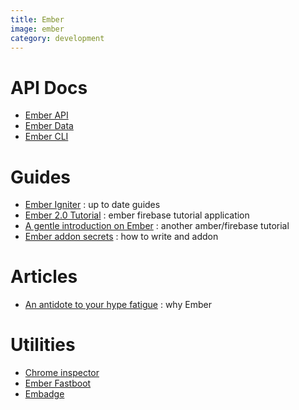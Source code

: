 ```yaml
---
title: Ember
image: ember
category: development
---
```

# API Docs

- [Ember API](http://emberjs.com/api/)
- [Ember Data](http://emberjs.com/api/data/)
- [Ember CLI](https://ember-cli.com/api/)

# Guides

- [Ember Igniter](http://emberigniter.com/) : up to date guides
- [Ember 2.0 Tutorial](http://yoember.com/) : ember firebase tutorial application
- [A gentle introduction on Ember](https://medium.com/@jamesfuthey/a-gentle-introduction-to-ember-2-0-8ef1f378ee4#.qk5gcziqb) : another amber/firebase tutorial
- [Ember addon secrets](http://emberup.co/ember-addon-secrets/) : how to write and addon

# Articles

- [An antidote to your hype fatigue](http://brewhouse.io/blog/2015/05/13/emberjs-an-antidote-to-your-hype-fatigue.html) : why Ember

# Utilities

- [Chrome inspector](https://chrome.google.com/webstore/detail/ember-inspector/bmdblncegkenkacieihfhpjfppoconhi)
- [Ember Fastboot](https://www.ember-fastboot.com/)
- [Embadge](https://embadge.io/)
